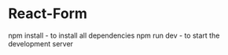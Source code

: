 # React-Form

npm install - to install all dependencies
npm run dev - to start the development server
